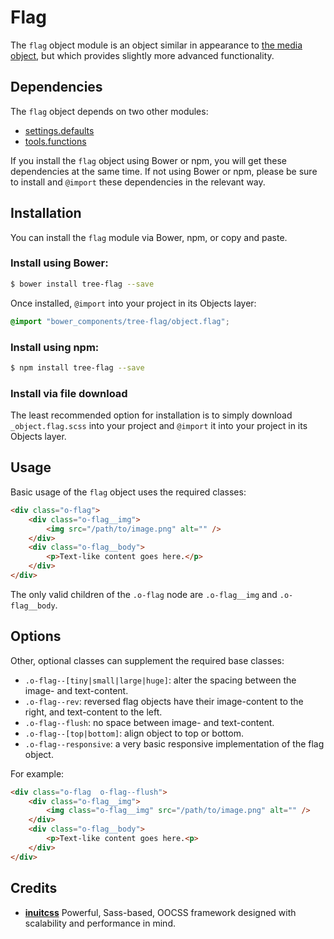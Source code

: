 # Flag

The `flag` object module is an object similar in appearance to
[the media object](https://github.com/treeframework/object.media), but which
provides slightly more advanced functionality.

## Dependencies

The `flag` object depends on two other modules:

* [settings.defaults](https://github.com/treeframework/settings.defaults)
* [tools.functions](https://github.com/treeframework/tools.functions)

If you install the `flag` object using Bower or npm, you will get these 
dependencies at the same time. If not using Bower or npm, please be sure to 
install and `@import` these dependencies in the relevant way.

## Installation

You can install the `flag` module via Bower, npm, or copy and paste.

### Install using Bower:

```sh
$ bower install tree-flag --save
```

Once installed, `@import` into your project in its Objects layer:

```scss
@import "bower_components/tree-flag/object.flag";
```

### Install using npm:

```sh
$ npm install tree-flag --save
```

### Install via file download

The least recommended option for installation is to simply download
`_object.flag.scss` into your project and `@import` it into your project in
its Objects layer.

## Usage

Basic usage of the `flag` object uses the required classes:

```html
<div class="o-flag">
    <div class="o-flag__img">
        <img src="/path/to/image.png" alt="" />
    </div>
    <div class="o-flag__body">
        <p>Text-like content goes here.</p>
    </div>
</div>
```

The only valid children of the `.o-flag` node are `.o-flag__img` and 
`.o-flag__body`.

## Options

Other, optional classes can supplement the required base classes:

* `.o-flag--[tiny|small|large|huge]`: alter the spacing between the image- and
  text-content.
* `.o-flag--rev`: reversed flag objects have their image-content to the right,
  and text-content to the left.
* `.o-flag--flush`: no space between image- and text-content.
* `.o-flag--[top|bottom]`: align object to top or bottom.
* `.o-flag--responsive`: a very basic responsive implementation of the flag object.

For example:

```html
<div class="o-flag  o-flag--flush">
    <div class="o-flag__img">
        <img class="o-flag__img" src="/path/to/image.png" alt="" />
    </div>
    <div class="o-flag__body">
        <p>Text-like content goes here.<p>
    </div>
</div>
```

## Credits

* **[inuitcss](https://github.com/inuitcss)** Powerful, Sass-based, OOCSS
framework designed with scalability and performance in mind.
